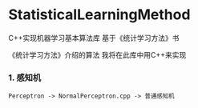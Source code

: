 # StatisticalLearningMethod

C++实现机器学习基本算法库   基于《统计学习方法》书

《统计学习方法》介绍的算法 我将在此库中用C++来实现

### 1. 感知机
    Perceptron -> NormalPerceptron.cpp -> 普通感知机
